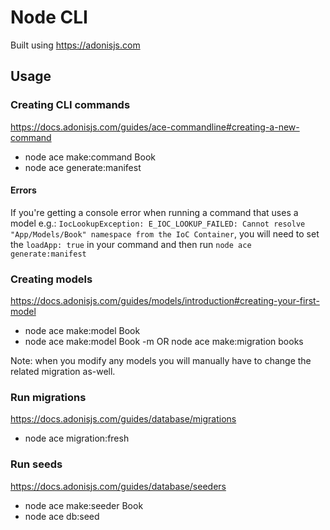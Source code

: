 # Node CLI

Built using https://adonisjs.com

## Usage

### Creating CLI commands

https://docs.adonisjs.com/guides/ace-commandline#creating-a-new-command

- node ace make:command Book
- node ace generate:manifest

#### Errors

If you're getting a console error when running a command that uses a model e.g.: `IocLookupException: E_IOC_LOOKUP_FAILED: Cannot resolve "App/Models/Book" namespace from the IoC Container`, you will need to set the `loadApp: true` in your command and then run `node ace generate:manifest`

### Creating models

https://docs.adonisjs.com/guides/models/introduction#creating-your-first-model

- node ace make:model Book
- node ace make:model Book -m OR node ace make:migration books

Note: when you modify any models you will manually have to change the related migration as-well.

### Run migrations

https://docs.adonisjs.com/guides/database/migrations

- node ace migration:fresh

### Run seeds

https://docs.adonisjs.com/guides/database/seeders

- node ace make:seeder Book
- node ace db:seed
